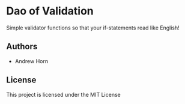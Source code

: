# Dao of Validation

Simple validator functions so that your if-statements read like English!

## Authors

* Andrew Horn&nbsp;

## License

This project is licensed under the MIT License
